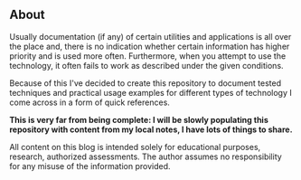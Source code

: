 ## About
Usually documentation (if any) of certain utilities and applications is all over the place and, there is no indication whether certain information has higher priority and is used more often. Furthermore, when you attempt to use the technology, it often fails to work as described under the given conditions.

Because of this I've decided to create this repository to document tested techniques and practical usage examples for different types of technology I come across in a form of quick references.


**This is very far from being complete: I will be slowly populating this repository with content from my local notes, I have lots of things to share.**


<div class="warning">

All content on this blog is intended solely for educational purposes, research, authorized assessments. The author assumes no responsibility for any misuse of the information provided.

</div>
